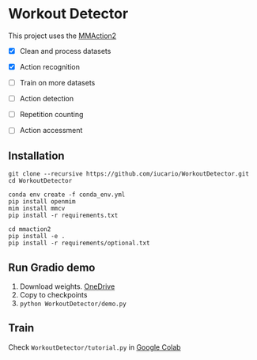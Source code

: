# Workout Detector

This project uses the [MMAction2](https://github.com/open-mmlab/mmaction2)

- [x] Clean and process datasets
- [x] Action recognition
- [ ] Train on more datasets
- [ ] Action detection
- [ ] Repetition counting
- [ ] Action accessment


## Installation


```
git clone --recursive https://github.com/iucario/WorkoutDetector.git
cd WorkoutDetector

conda env create -f conda_env.yml
pip install openmim
mim install mmcv
pip install -r requirements.txt

cd mmaction2
pip install -e .
pip install -r requirements/optional.txt
```

## Run Gradio demo

1. Download weights. [OneDrive](https://1drv.ms/u/s!AiohV3HRf-34ipwMjFz1tADQH5U-2w)
2. Copy to checkpoints
3. `python WorkoutDetector/demo.py`


## Train

Check `WorkoutDetector/tutorial.py` in [Google Colab](https://colab.research.google.com/github/iucario/WorkoutDetector/blob/main/WorkoutDetector/tutorial.ipynb)